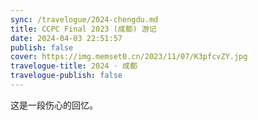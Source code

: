 ```yaml
---
sync: /travelogue/2024-chengdu.md
title: CCPC Final 2023 (成都) 游记
date: 2024-04-03 22:51:57
publish: false
cover: https://img.memset0.cn/2023/11/07/K3pfcvZY.jpg
travelogue-title: 2024 · 成都
travelogue-publish: false
---
```


这是一段伤心的回忆。
